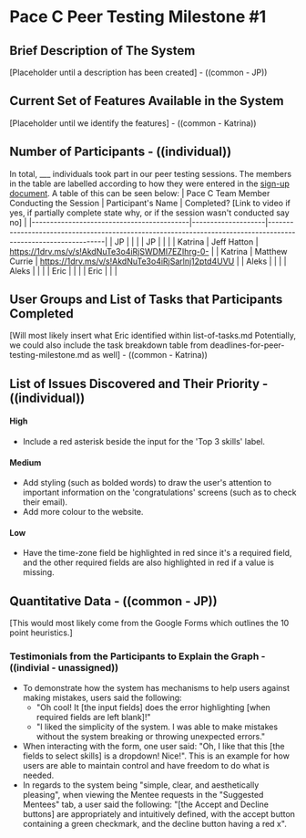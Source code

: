 # Pace C Peer Testing Milestone #1

## Brief Description of The System

[Placeholder until a description has been created] - ((common - JP))

## Current Set of Features Available in the System

[Placeholder until we identify the features] - ((common - Katrina))

## Number of Participants - ((individual))

In total, \_\_\_ individuals took part in our peer testing sessions. The members in the table are labelled according to how they were entered in the [sign-up document](https://docs.google.com/spreadsheets/d/1hl-bVGtlN1JMaNCbpx4tqgj7R5T_lkqo-KdooR9Aevk/edit#gid=1784474127). A table of this can be seen below:
| Pace C Team Member Conducting the Session | Participant's Name | Completed? [Link to video if yes, if partially complete state why, or if the session wasn't conducted say no] |
|-------------------------------------------|--------------------|---------------------------------------------------------------------------------------------------------------|
| JP | | |
| JP | | |
| Katrina | Jeff Hatton | https://1drv.ms/v/s!AkdNuTe3o4iRjSWDMI7EZIhrg-0- |
| Katrina | Matthew Currie | https://1drv.ms/v/s!AkdNuTe3o4iRjSarlnj12ptd4UVU |
| Aleks | | |
| Aleks | | |
| Eric | | |
| Eric | | |

## User Groups and List of Tasks that Participants Completed

[Will most likely insert what Eric identified within list-of-tasks.md Potentially, we could also include the task breakdown table from deadlines-for-peer-testing-milestone.md as well] - ((common - Katrina))

## List of Issues Discovered and Their Priority - ((individual))

#### High

- Include a red asterisk beside the input for the 'Top 3 skills' label.

#### Medium

- Add styling (such as bolded words) to draw the user's attention to important information on the 'congratulations' screens (such as to check their email).
- Add more colour to the website.

#### Low

- Have the time-zone field be highlighted in red since it's a required field, and the other required fields are also highlighted in red if a value is missing.

## Quantitative Data - ((common - JP))

[This would most likely come from the Google Forms which outlines the 10 point heuristics.]

### Testimonials from the Participants to Explain the Graph - ((indivial - unassigned))

- To demonstrate how the system has mechanisms to help users against making mistakes, users said the following:
  - "Oh cool! It [the input fields] does the error highlighting [when required fields are left blank]!"
  - "I liked the simplicity of the system. I was able to make mistakes without the system breaking or throwing unexpected errors."
- When interacting with the form, one user said: "Oh, I like that this [the fields to select skills] is a dropdown! Nice!". This is an example for how users are able to maintain control and have freedom to do what is needed.
- In regards to the system being "simple, clear, and aesthetically pleasing", when viewing the Mentee requests in the "Suggested Mentees" tab, a user said the following: "[the Accept and Decline buttons] are appropriately and intuitively defined, with the accept button containing a green checkmark, and the decline button having a red x".
